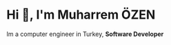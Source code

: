 <h1>Hi 👋, I'm Muharrem ÖZEN</h1>

<p>Im a computer engineer in Turkey, <strong>Software Developer</strong></p>

